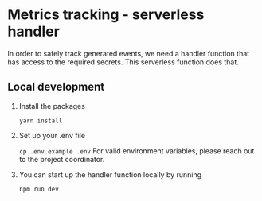 # Metrics tracking - serverless handler

In order to safely track generated events, we need a handler function that has access to the required secrets. This serverless function does that.

## Local development

1. Install the packages

   `yarn install`

2. Set up your .env file

   `cp .env.example .env`
   For valid environment variables, please reach out to the project coordinator.

3. You can start up the handler function locally by running

   `npm run dev`
